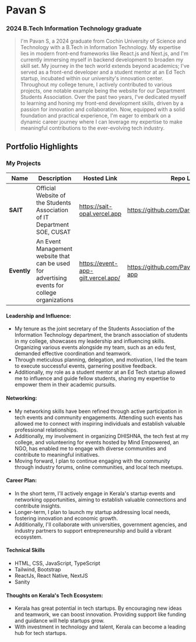 # Pavan S 

### 2024 B.Tech Information Technology graduate

> I'm Pavan S, a 2024 graduate from Cochin University of Science and Technology with a B.Tech in Information Technology. My expertise lies in modern front-end frameworks like React.js and Next.js, and I'm currently immersing myself in backend development to broaden my skill set. My journey in the tech world extends beyond academics; I've served as a front-end developer and a student mentor at an Ed Tech startup, incubated within our university's innovation center. Throughout my college tenure, I actively contributed to various projects, one notable example being the website for our Department Students Association. Over the past two years, I've dedicated myself to learning and honing my front-end development skills, driven by a passion for innovation and collaboration. Now, equipped with a solid foundation and practical experience, I'm eager to embark on a dynamic career journey where I can leverage my expertise to make meaningful contributions to the ever-evolving tech industry.

## Portfolio Highlights

### My Projects

| Name                | Description                                                               | Hosted Link                              | Repo Link                                                      |
|---------------------|---------------------------------------------------------------------------|------------------------------------------|----------------------------------------------------------------|
| **SAIT**            | Official Website of the Students Association of IT Department SOE, CUSAT  | https://sait-opal.vercel.app    | https://github.com/DareDevilStudios/SAIT             |
| **Evently**  | An Event Management website that can be used for advertising events for college organizations                                               | https://event-app-gilt.vercel.app/   | https://github.com/Pavan-1802/event-app             |

#### Leadership and Influence:

- My tenure as the joint secretary of the Students Association of the Information Technology department, the branch association of students in my college, showcases my leadership and influencing skills. Organizing various events alongside my team, such as an edu fest, demanded effective coordination and teamwork.
- Through meticulous planning, delegation, and motivation, I led the team to execute successful events, garnering positive feedback.
- Additionally, my role as a student mentor at an Ed Tech startup allowed me to influence and guide fellow students, sharing my expertise to empower them in their academic pursuits.

#### Networking:

- My networking skills have been refined through active participation in tech events and community engagements. Attending such events has allowed me to connect with inspiring individuals and establish valuable professional relationships.
- Additionally, my involvement in organizing DHISHNA, the tech fest at my college, and volunteering for events hosted by Mind Empowered, an NGO, has enabled me to engage with diverse communities and contribute to meaningful initiatives.
- Moving forward, I plan to continue engaging with the community through industry forums, online communities, and local tech meetups.

#### Career Plan:

- In the short term, I'll actively engage in Kerala's startup events and networking opportunities, aiming to establish valuable connections and contribute insights.
- Longer-term, I plan to launch my startup addressing local needs, fostering innovation and economic growth.
- Additionally, I'll collaborate with universities, government agencies, and industry partners to support entrepreneurship and build a vibrant ecosystem.

#### Technical Skills

- HTML, CSS, JavaScript, TypeScript
- Tailwind, Bootstrap
- ReactJs, React Native, NextJS
- Sanity

#### Thoughts on Kerala's Tech Ecosystem:

- Kerala has great potential in tech startups. By encouraging new ideas and teamwork, we can boost innovation. Providing support like funding and guidance will help startups grow.
- With investment in technology and talent, Kerala can become a leading hub for tech startups.
